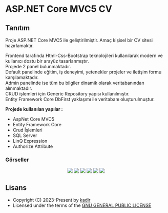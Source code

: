 <h1 align= left><b>ASP.NET Core MVC5 CV</b></h1>

## <a name="features">Tanıtım</a>

Proje ASP.NET Core MVC5 ile geliştirilmiştir. Amaç kişisel bir CV sitesi hazırlamaktır.  

Frontend tarafında Html-Css-Bootstrap teknolojileri kullanılarak modern ve kullanıcı dostu bir arayüz tasarlanmıştır.  
Projede 2 panel bulunmaktadır.   
Default panelinde eğitim, iş deneyimi, yetenekler projeler ve iletişim formu karşılamaktadır.  
Admin panelinde ise tüm bu bilgiler dinamik olarak veritabanından alınmaktadır.  
CRUD işlemleri için Generic Repository yapısı kullanılmıştır.  
Entity Framework Core DbFirst yaklaşımı ile veritabanı oluşturulmuştur.  

<b>Projede kullanılan yapılar :</b>    
- AspNet Core MVC5  
- Entity Framework Core  
- Crud İşlemleri  
- SQL Server  
- LinQ Expression  
- Authorize Attribute  

### <a name="images">Görseller</a>

<p align="center">
  <img src="https://telegra.ph/file/7d245df0a7b2e7d527e7e.png">
  <img src="https://telegra.ph/file/859d9e66b1c5e51889fe9.png">
  <img src="https://telegra.ph/file/1aace38949157453b1d54.png">
  <img src="https://telegra.ph/file/107fe6cdcb118111e0fe9.png">
  <img src="https://telegra.ph/file/a7ae321d69b9df9009048.png">
  <img src="https://telegra.ph/file/a3f74a94d35c95647f64a.png">
</p>

## <a name="license">Lisans</a>

 - Copyright (C) 2023-Present by [kadir](github.com/kadirrbayar)️
 - Licensed under the terms of the [GNU GENERAL PUBLIC LICENSE](https://github.com/kadirrbayar/MVC5-CV/blob/main/LICENSE)
